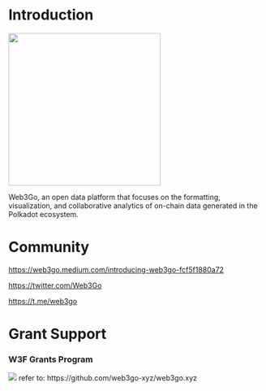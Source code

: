 # Introduction
<img style='width:300px' src='https://app.web3go.xyz/static/Web3Go.logo-h.png'> 

Web3Go, an open data platform that focuses on the formatting, visualization, and collaborative analytics of on-chain data generated in the Polkadot ecosystem.

# Community 
https://web3go.medium.com/introducing-web3go-fcf5f1880a72
 
https://twitter.com/Web3Go
 
https://t.me/web3go


# Grant Support 

### W3F Grants Program

<img src='https://app.web3go.xyz/static/web3_foundation_grants_badge_black.png'> 
refer to: https://github.com/web3go-xyz/web3go.xyz

